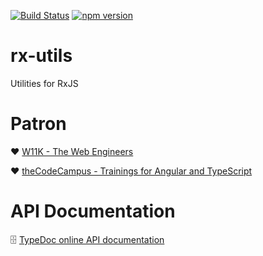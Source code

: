 
[![Build Status](https://travis-ci.org/w11k/rx-utils.svg?branch=master)](https://travis-ci.org/w11k/rx-utils)
[![npm version](https://badge.fury.io/js/%40w11k%2Frx-utils.svg)](https://badge.fury.io/js/%40w11k%2Frx-utils)

# rx-utils

Utilities for RxJS

# Patron

❤ [W11K - The Web Engineers](https://www.w11k.de/)

❤ [theCodeCampus - Trainings for Angular and TypeScript](https://www.thecodecampus.de/)


# API Documentation

🗄 [TypeDoc online API documentation](https://w11k.github.io/rx-utils/modules/_index_.html)
